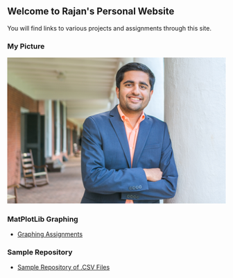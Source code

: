 ## Welcome to Rajan's Personal Website

You will find links to various projects and assignments through this site.

### My Picture
![My Picture](/pics/_SMH1432.jpg)

### MatPlotLib Graphing
- [Graphing Assignments](/graphingassignments/index.md)

### Sample Repository
- [Sample Repository of .CSV Files](https://github.com/rdjani/M3Example)
